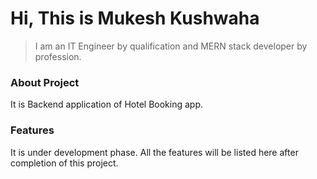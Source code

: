 # Hi, This is Mukesh Kushwaha

> I am an IT Engineer by qualification and MERN stack developer by profession.

### About Project

It is Backend application of Hotel Booking app.

### Features

It is under development phase. All the features will be listed here after completion of this project.
